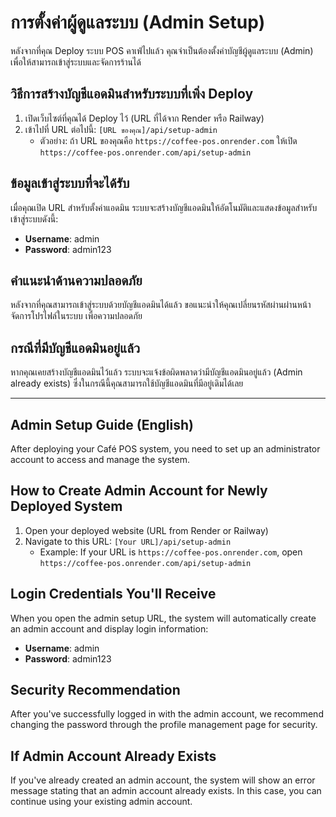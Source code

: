 # การตั้งค่าผู้ดูแลระบบ (Admin Setup)

หลังจากที่คุณ Deploy ระบบ POS คาเฟ่ไปแล้ว คุณจำเป็นต้องตั้งค่าบัญชีผู้ดูแลระบบ (Admin) เพื่อให้สามารถเข้าสู่ระบบและจัดการร้านได้

## วิธีการสร้างบัญชีแอดมินสำหรับระบบที่เพิ่ง Deploy

1. เปิดเว็บไซต์ที่คุณได้ Deploy ไว้ (URL ที่ได้จาก Render หรือ Railway)
2. เข้าไปที่ URL ต่อไปนี้: `[URL ของคุณ]/api/setup-admin`
   - ตัวอย่าง: ถ้า URL ของคุณคือ `https://coffee-pos.onrender.com` ให้เปิด `https://coffee-pos.onrender.com/api/setup-admin`

## ข้อมูลเข้าสู่ระบบที่จะได้รับ

เมื่อคุณเปิด URL สำหรับตั้งค่าแอดมิน ระบบจะสร้างบัญชีแอดมินให้อัตโนมัติและแสดงข้อมูลสำหรับเข้าสู่ระบบดังนี้:

- **Username**: admin
- **Password**: admin123

## คำแนะนำด้านความปลอดภัย

หลังจากที่คุณสามารถเข้าสู่ระบบด้วยบัญชีแอดมินได้แล้ว ขอแนะนำให้คุณเปลี่ยนรหัสผ่านผ่านหน้าจัดการโปรไฟล์ในระบบ เพื่อความปลอดภัย

## กรณีที่มีบัญชีแอดมินอยู่แล้ว

หากคุณเคยสร้างบัญชีแอดมินไว้แล้ว ระบบจะแจ้งข้อผิดพลาดว่ามีบัญชีแอดมินอยู่แล้ว (Admin already exists) ซึ่งในกรณีนี้คุณสามารถใช้บัญชีแอดมินที่มีอยู่เดิมได้เลย

---

## Admin Setup Guide (English)

After deploying your Café POS system, you need to set up an administrator account to access and manage the system.

## How to Create Admin Account for Newly Deployed System

1. Open your deployed website (URL from Render or Railway)
2. Navigate to this URL: `[Your URL]/api/setup-admin`
   - Example: If your URL is `https://coffee-pos.onrender.com`, open `https://coffee-pos.onrender.com/api/setup-admin`

## Login Credentials You'll Receive

When you open the admin setup URL, the system will automatically create an admin account and display login information:

- **Username**: admin
- **Password**: admin123

## Security Recommendation

After you've successfully logged in with the admin account, we recommend changing the password through the profile management page for security.

## If Admin Account Already Exists

If you've already created an admin account, the system will show an error message stating that an admin account already exists. In this case, you can continue using your existing admin account.